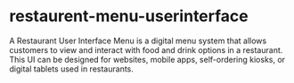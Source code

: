 # restaurent-menu-userinterface
A Restaurant User Interface Menu is a digital menu system that allows customers to view and interact with food and drink options in a restaurant. This UI can be designed for websites, mobile apps, self-ordering kiosks, or digital tablets used in restaurants.
